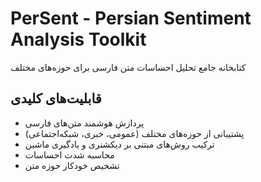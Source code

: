 # PerSent - Persian Sentiment Analysis Toolkit

کتابخانه جامع تحلیل احساسات متن فارسی برای حوزه‌های مختلف

## قابلیت‌های کلیدی

- پردازش هوشمند متن‌های فارسی
- پشتیبانی از حوزه‌های مختلف (عمومی، خبری، شبکه‌اجتماعی)
- ترکیب روش‌های مبتنی بر دیکشنری و یادگیری ماشین
- محاسبه شدت احساسات
- تشخیص خودکار حوزه متن